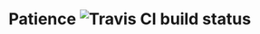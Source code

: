 Patience ![Travis CI build status](https://secure.travis-ci.org/kyrylo/patience.png?rvm=1.9.3 "Travis CI build status")
=======================================================================================================================

